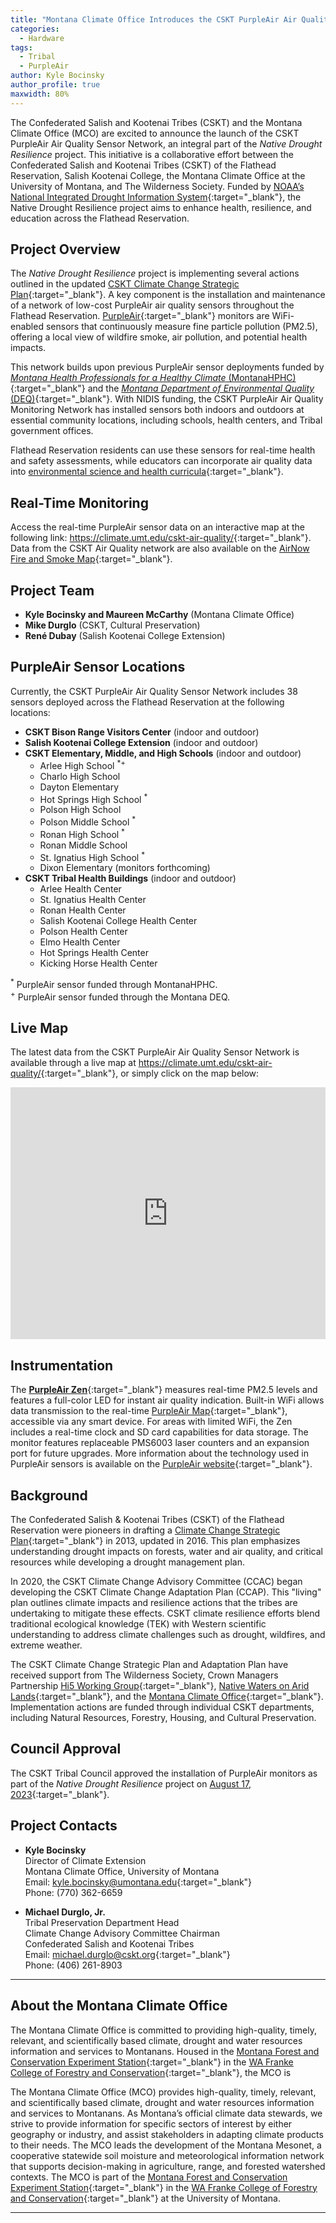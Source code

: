 ```yaml
---
title: "Montana Climate Office Introduces the CSKT PurpleAir Air Quality Sensor Network"
categories:
  - Hardware
tags:
  - Tribal
  - PurpleAir
author: Kyle Bocinsky
author_profile: true
maxwidth: 80%
---
```


The Confederated Salish and Kootenai Tribes (CSKT) and the Montana Climate Office (MCO) are excited to announce the launch of the CSKT PurpleAir Air Quality Sensor Network, an integral part of the *Native Drought Resilience* project. This initiative is a collaborative effort between the Confederated Salish and Kootenai Tribes (CSKT) of the Flathead Reservation, Salish Kootenai College, the Montana Climate Office at the University of Montana, and The Wilderness Society. Funded by [NOAA’s National Integrated Drought Information System](https://www.drought.gov){:target="_blank"}, the Native Drought Resilience project aims to enhance health, resilience, and education across the Flathead Reservation.

## Project Overview

The *Native Drought Resilience* project is implementing several actions outlined in the updated [CSKT Climate Change Strategic Plan](http://csktclimate.org/index.php/resources/ongoing-work/){:target="_blank"}. A key component is the installation and maintenance of a network of low-cost PurpleAir air quality sensors throughout the Flathead Reservation. [PurpleAir](https://www2.purpleair.com){:target="_blank"} monitors are WiFi-enabled sensors that continuously measure fine particle pollution (PM2.5), offering a local view of wildfire smoke, air pollution, and potential health impacts.

This network builds upon previous PurpleAir sensor deployments funded by [*Montana Health Professionals for a Healthy Climate* (MontanaHPHC)](https://www.montanahphc.org){:target="_blank"} and the [*Montana Department of Environmental Quality* (DEQ)](https://deq.mt.gov){:target="_blank"}. With NIDIS funding, the CSKT PurpleAir Air Quality Monitoring Network has installed sensors both indoors and outdoors at essential community locations, including schools, health centers, and Tribal government offices.

Flathead Reservation residents can use these sensors for real-time health and safety assessments, while educators can incorporate air quality data into [environmental science and health curricula](https://native-climate.com/education/){:target="_blank"}.

## Real-Time Monitoring

Access the real-time PurpleAir sensor data on an interactive map at the following link: <https://climate.umt.edu/cskt-air-quality/>{:target="_blank"}. Data from the CSKT Air Quality network are also available on the [AirNow Fire and Smoke Map](https://fire.airnow.gov){:target="_blank"}.

## Project Team

- **Kyle Bocinsky and Maureen McCarthy** (Montana Climate Office)
- **Mike Durglo** (CSKT, Cultural Preservation)
- **René Dubay** (Salish Kootenai College Extension)

## PurpleAir Sensor Locations

Currently, the CSKT PurpleAir Air Quality Sensor Network includes 38 sensors deployed across the Flathead Reservation at the following locations:

- **CSKT Bison Range Visitors Center** (indoor and outdoor)
- **Salish Kootenai College Extension** (indoor and outdoor)
- **CSKT Elementary, Middle, and High Schools** (indoor and outdoor)
  - Arlee High School <sup>*+</sup>
  - Charlo High School
  - Dayton Elementary
  - Hot Springs High School <sup>*</sup>
  - Polson High School
  - Polson Middle School <sup>*</sup>
  - Ronan High School <sup>*</sup>
  - Ronan Middle School
  - St. Ignatius High School <sup>*</sup>
  - Dixon Elementary (monitors forthcoming)
- **CSKT Tribal Health Buildings** (indoor and outdoor)
  - Arlee Health Center
  - St. Ignatius Health Center
  - Ronan Health Center
  - Salish Kootenai College Health Center
  - Polson Health Center
  - Elmo Health Center
  - Hot Springs Health Center
  - Kicking Horse Health Center

<sup>*</sup> PurpleAir sensor funded through MontanaHPHC.  
<sup>+</sup> PurpleAir sensor funded through the Montana DEQ.

## Live Map

The latest data from the CSKT PurpleAir Air Quality Sensor Network is available through a live map at <https://climate.umt.edu/cskt-air-quality/>{:target="_blank"}, or simply click on the map below:


<div>
<div style="position:relative;padding-top:80%;cursor:pointer;"  onclick="window.open('https://climate.umt.edu/cskt-air-quality/','_blank');">
<iframe src="https://climate.umt.edu/cskt-air-quality/" frameborder="0" allow="fullscreen"
      style="position:absolute;top:0;left:0;width:100%;height:100%;pointer-events:none;"></iframe>
</div>
</div>

## Instrumentation

The [**PurpleAir Zen**](https://www2.purpleair.com/products/purpleair-zen/){:target="_blank"} measures real-time PM2.5 levels and features a full-color LED for instant air quality indication. Built-in WiFi allows data transmission to the real-time [PurpleAir Map](https://map.purpleair.com){:target="_blank"}, accessible via any smart device. For areas with limited WiFi, the Zen includes a real-time clock and SD card capabilities for data storage. The monitor features replaceable PMS6003 laser counters and an expansion port for future upgrades. More information about the technology used in PurpleAir sensors is available on the [PurpleAir website](https://www2.purpleair.com/pages/technology/){:target="_blank"}.

## Background

The Confederated Salish & Kootenai Tribes (CSKT) of the Flathead Reservation were pioneers in drafting a [Climate Change Strategic Plan](http://csktclimate.org/downloads/Climate%20Change%20Strategic%20Plan/CSKT%20Climate%20Change%20Adaptation%20Plan%204.14.16.pdf){:target="_blank"} in 2013, updated in 2016. This plan emphasizes understanding drought impacts on forests, water and air quality, and critical resources while developing a drought management plan.

In 2020, the CSKT Climate Change Advisory Committee (CCAC) began developing the CSKT Climate Change Adaptation Plan (CCAP). This "living" plan outlines climate impacts and resilience actions that the tribes are undertaking to mitigate these effects. CSKT climate resilience efforts blend traditional ecological knowledge (TEK) with Western scientific understanding to address climate challenges such as drought, wildfires, and extreme weather.

The CSKT Climate Change Strategic Plan and Adaptation Plan have received support from The Wilderness Society, Crown Managers Partnership [Hi5 Working Group](https://www.crownmanagers.org/five-needle-pine-working-group/){:target="_blank"}, [Native Waters on Arid Lands](https://nativewaters-aridlands.com){:target="_blank"}, and the [Montana Climate Office](https://climate.umt.edu){:target="_blank"}. Implementation actions are funded through individual CSKT departments, including Natural Resources, Forestry, Housing, and Cultural Preservation.

## Council Approval

The CSKT Tribal Council approved the installation of PurpleAir monitors as part of the *Native Drought Resilience* project on [August 17, 2023](https://www.csktribes.org/index.php/component/rsfiles/download?path=Tribal+Council%2FMinutes%2F2023%2FAug%2F081723+Minutes.pdf&Itemid=101){:target="_blank"}.

## Project Contacts

- **Kyle Bocinsky**  
  Director of Climate Extension  
  Montana Climate Office, University of Montana  
  Email: [kyle.bocinsky@umontana.edu](mailto:kyle.bocinsky@umontana.edu){:target="_blank"}  
  Phone: (770) 362-6659  

- **Michael Durglo, Jr.**  
  Tribal Preservation Department Head  
  Climate Change Advisory Committee Chairman  
  Confederated Salish and Kootenai Tribes  
  Email: [michael.durglo@cskt.org](mailto:michael.durglo@cskt.org){:target="_blank"}  
  Phone: (406) 261-8903  

---

## About the Montana Climate Office

The Montana Climate Office is committed to providing high-quality, timely, relevant, and scientifically based climate, drought and water resources information and services to Montanans. Housed in the [Montana Forest and Conservation Experiment Station](https://www.umt.edu/environment/research/mfces.php){:target="_blank"} in the [WA Franke College of Forestry and Conservation](https://www.umt.edu/environment/){:target="_blank"}, the MCO is 

The Montana Climate Office (MCO) provides high-quality, timely, relevant, and scientifically based climate, drought and water resources information and services to Montanans. As Montana’s official climate data stewards, we strive to provide information for specific sectors of interest by either geography or industry, and assist stakeholders in adapting climate products to their needs. The MCO leads the development of the Montana Mesonet, a cooperative statewide soil moisture and meteorological information network that supports decision-making in agriculture, range, and forested watershed contexts. The MCO is part of the [Montana Forest and Conservation Experiment Station](https://www.umt.edu/environment/research/mfces.php){:target="_blank"} in the [WA Franke College of Forestry and Conservation](https://www.umt.edu/environment/){:target="_blank"} at the University of Montana.

---
